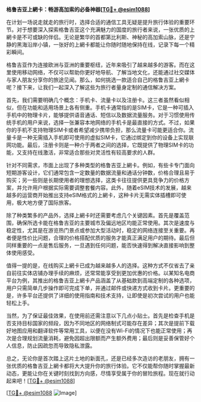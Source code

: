 **格鲁吉亚上網卡：畅游高加索的必备神器[[TG💪+ @esim1088](https://t.me/s/esim1088)]**

在计划一场说走就走的旅行时，选择合适的通信工具无疑是提升旅行体验的重要环节。对于想要深入探索格鲁吉亚这个充满魅力的国度的旅行者来说，一张优质的上網卡是不可或缺的伴侣。无论是繁华的首都第比利斯、神秘的高加索山脉，还是宁静的黑海沿岸小镇，一张好的上網卡都能让你随时随地保持在线，记录下每一个精彩瞬间。

格鲁吉亚作为连接欧洲与亚洲的重要枢纽，近年来吸引了越来越多的游客。而在这里使用移动网络，不仅可以帮助你更好地导航、了解当地文化，还能通过社交媒体与家人朋友分享你的旅途见闻。那么，如何挑选一款适合自己的格鲁吉亚上網卡呢？接下来，让我们一起深入了解这些为旅行者量身定制的通信解决方案。

首先，我们需要明确几个概念：手机卡、流量卡以及注册卡。这三者虽然看似相似，但在功能和适用场景上各有侧重。手机卡通常指的是SIM卡，它是一种可插入手机中的物理卡片，能够提供语音通话、短信以及数据流量服务。对于习惯使用传统手机的用户来说，选择一张兼容本地网络的手机卡是最直接的方式。不过，如果你的手机不支持物理SIM卡或者希望减少携带负担，那么流量卡可能更适合你。流量卡是一种无需插入手机即可使用的虚拟SIM卡，它通过绑定到你的设备上实现联网功能。最后，注册卡则是一种介于两者之间的选择，它既提供了物理SIM卡的功能，又支持在线激活，非常适合那些对灵活性有较高要求的人群。

针对不同需求，市面上出现了多种类型的格鲁吉亚上網卡。例如，有些卡专门面向短期游客设计，它们通常包含一定数量的数据流量和通话分钟数，价格合理且易于购买；另一些则是长期使用者的理想选择，这类卡往往提供更具竞争力的价格方案，并允许用户根据实际需要调整套餐内容。此外，随着eSIM技术的发展，越来越多的运营商开始推出支持eSIM格式的上網卡，这种卡片无需实体插槽即可使用，极大地方便了国际旅客。

除了种类繁多的产品外，选择上網卡时还需要考虑几个关键因素。首先是覆盖范围，确保所选卡能在格鲁吉亚的主要城市及偏远地区均能正常使用。其次是速度与稳定性，尤其是在游览热门景点或参加大型活动时，稳定的网络连接至关重要。再者便是性价比问题，合理的价格搭配优质的服务才能真正满足用户的期待。最后但同样重要的一点是售后服务，一旦遇到任何问题，能否快速得到解决直接影响到整体使用感受。

值得一提的是，在线购买上網卡已成为越来越多人的选择。这种方式不仅省去了亲自前往实体店铺办理手续的麻烦，还常常能享受到更加优惠的价格。以某知名电商平台为例，其推出的格鲁吉亚上網卡产品涵盖了从基础款到高端定制的各种选项，用户只需简单几步操作即可完成下单，并通过邮件或快递方式收到卡片。更重要的是，许多平台还提供了详细的使用指南和技术支持，让即使是初次尝试的用户也能轻松上手。

当然，为了保证最佳效果，在使用前还需注意以下几点小贴士。首先是检查手机是否支持目标国家的频段，因为不同地区的网络制式可能存在差异；其次是提前下载好地图应用和翻译软件等常用工具，以便在没有Wi-Fi的情况下也能正常使用；再次是合理规划流量消耗，避免因超出限额而产生额外费用；最后则是妥善保管好个人信息，防止因疏忽而导致隐私泄露。

总之，无论你是首次踏上这片土地的新面孔，还是已经多次造访的老朋友，拥有一张优质的格鲁吉亚上網卡都将大大提升你的旅行体验。它不仅能帮你随时掌握最新动态，更能让你在关键时刻找到方向感，尽情享受属于你的冒险旅程。现在就行动起来吧！[[TG💪+ @esim1088](https://t.me/s/esim1088)]

[[TG💪+ @esim1088](https://t.me/s/esim1088) ![Image](https://i.postimg.cc/4NQfJmqS/Snipaste-2025-05-13-00-14-12.png)]